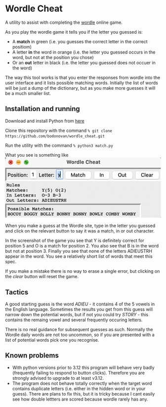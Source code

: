 # Wordle Cheat
A utility to assist with completing the [wordle](https://www.nytimes.com/games/wordle/index.html) online game.

As you play the wordle game it tells you if the letter you guessed is:
- A **match** in green (i.e. you guesses the correct letter in the correct positiom)
- A letter **in** the word in orange (i.e. the letter you guessed occurs in the word, but not at the position you chose) 
- Or an **out** letter in black (i.e. the letter you guessed does not occuer in the word)

The way this tool works is that you enter the responses from wordle into the user interface and it lists possible matching words. Initially the list of words will be just a dump of the dictionary, but as you make more guesses it will be a much smaller list.

## Installation and running

Download and install Python from [here](https://www.python.org/downloads/)

Clone this repository with the command 
``
    % git clone https://github.com/bodonovan/wordle_cheat.git
``

Run the utility with the command `% python3 match.py`

What you see is something like
![A screen shot of the program](screen_shot.png)

When you make a guess at the Wordle site, type in the letter you guessed and click on the relevant button to say it was a match, in or out character.

In the screenshot of the game you see that Y is definitely correct for position 5 and O is a match for position 2. You also see that B is in the word but not at position 3. Finally you see that none of the letters ADIEUSTRH appear in the word. You see a relatively short list of words that meet this spec.

If you make a mistake there is no way to erase a single error, but clicking on the _clear_ button will reset the game.

## Tactics

A good starting guess is the word _ADIEU_ - it contains 4 of the 5 vowels in the English language. Sometimes the results you get from this guess will narrow down the potential words, but if not you could try _STORY_ - this contains the remaing vowel and several frequently occuring letters.

There is no real guidance for subsequent guesses as such. Normally the Wordle daily words are not too uncommon, so if you are presented with a list of potential words pick one you recognise.

## Known problems

- With python versions prior to 3.12 this program will behave very badly (frequently failing to respond to button clicks). Therefore you are strongly advised to upgrade to at least v3.12.
- The program does not behave totally correctly when the target word contains duplicate letters (i.e. either in the hidden word or in your guess). There are plans to fix this, but it is tricky because I cant easily see how double lettters are scored because wordle rarely has any.

